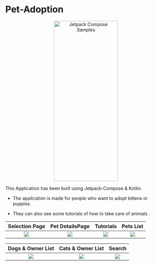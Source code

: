 # Pet-Adoption

<p align="center">
<img src="https://github.com/Vishesht27/Pet-Adoption/blob/main/Images/8.gif" alt="Jetpack Compose Samples" width="200" height="500"  />
</p>

This Application has been built using Jetpack-Compose & Kotlin.

* The application is made for people who want to adopt kittens or puppies.

* They can also see some tutorials of how to take care of animals .



 Selection Page               |  Pet DetailsPage               | Tutorials         |  Pets List
:-------------------------:|:-------------------------:|:-------------------------:|:-------------------------:
![](https://github.com/Vishesht27/Pet-Adoption/blob/main/Images/1.jpeg)|![](https://github.com/Vishesht27/Pet-Adoption/blob/main/Images/2.jpeg)|![](https://github.com/Vishesht27/Pet-Adoption/blob/main/Images/3.jpeg)|![](https://github.com/Vishesht27/Pet-Adoption/blob/main/Images/4.jpeg)|


Dogs & Owner List        | Cats & Owner List       |  Search          
:-------------------------:|:-------------------------:|:-------------------------:
![](https://github.com/Vishesht27/Pet-Adoption/blob/main/Images/5.jpeg)|![](https://github.com/Vishesht27/Pet-Adoption/blob/main/Images/6.jpeg)|![](https://github.com/Vishesht27/Pet-Adoption/blob/main/Images/7.jpeg)|
